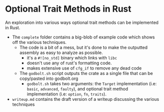 # Optional Trait Methods in Rust

An exploration into various ways optional trait methods can be implemented in Rust.

-   The `complete` folder contains a big-blob of example code which shows off the various techniques.
    -   The code is a bit of a mess, but it's done to make the outputted assembly as easy to analyze as possible.
        -   it's a `#![no_std]` binary which links with `libc`
        -   doesn't use any of rust's formatting code.
        -   makes extensive use of `cfg_if` to remove any dead code
    -   The `godbolt.sh` script outputs the crate as a single file that can be copy/pasted into godbolt.org
        -   `godbolt.sh` takes two arguments: the `Target` implementation (i.e: `basic`, `advanced`, `faulty`), and optional trait method implementation (i.e: `option`, `fn`, `traits`).
-   `writeup.md` contains the draft version of a writeup discussing the various techniques
